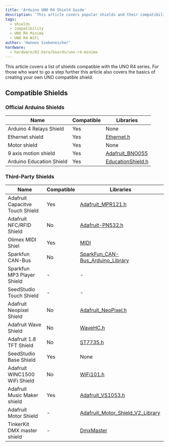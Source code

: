 ```yaml
---
title: 'Arduino UNO R4 Shield Guide'
description: 'This article covers popular shields and their compatibility including the libraries used.'
tags:
  - shields
  - compatibility
  - UNO R4 Minima
  - UNO R4 WiFi
author: 'Hannes Siebeneicher'
hardware:
  - hardware/02.hero/boards/uno-r4-minima
---
```


This article covers a list of shields compatible with the UNO R4 series. For those who want to go a step further this article also covers the basics of creating your own UNO compatible shield.

## Compatible Shields

### Official Arduino Shields

| Name                     | Compatible | Libraries         |
| -------------            | ---------- | -----------       |
| Arduino 4 Relays Shield  | Yes        | None              |
| Ethernet shield          | Yes        | [Ethernet.h](https://github.com/arduino-libraries/Ethernet)        |
| Motor shield             | Yes        | None              |
| 9 axis motion shield     | Yes        | [Adafruit_BNO055](https://github.com/adafruit/Adafruit_BNO055)   |
| Arduino Education Shield | Yes        | [EducationShield.h](https://github.com/arduino-libraries/EducationShield) |

### Third-Party Shields

| Name                              | Compatible | Libraries                |
| ------------------------------    | ---------- | ---------------------    |
| Adafruit Capacitve Touch Shield   | Yes        |  [Adafruit_MPR121.h](https://github.com/adafruit/Adafruit_MPR121)       |
| Adafruit NFC/RFID Shield          | No         | [Adafruit-PN532.h](https://github.com/adafruit/Adafruit-PN532)                  |
| Olimex MIDI Shiel                 | Yes        | [MIDI](https://github.com/FortySevenEffects/arduino_midi_library)                     |
| Sparkfun CAN-Bus                  | No         | [SparkFun_CAN-Bus_Arduino_Library](https://github.com/sparkfun/SparkFun_CAN-Bus_Arduino_Library)       |
| Sparkfun MP3 Player Shield        | -          | -                        |
| SeedStudio Touch Shield           | -          | -                        |
| Adafruit Neopixel Shield          | No         |  [Adafruit_NeoPixel.h](https://github.com/adafruit/Adafruit_NeoPixel)     |
| Adafruit Wave Shield              | No         |   [WaveHC.h](https://github.com/adafruit/WaveHC)               |
| Adafruit 1.8 TFT Shield           | No         |   [ST7735.h](https://github.com/adafruit/Adafruit-ST7735-Library)               |
| SeedStudio Base Shield            | Yes        |  None                    |
| Adafruit WINC1500 WiFi Shield     | No         |   [WiFi101.h](https://github.com/arduino-libraries/WiFi101)                |
| Adafruit Music Maker shield       | Yes        |   [Adafruit_VS1053.h](https://github.com/adafruit/Adafruit_VS1053_Library)        |
| Adafruit Motor Shield       | -        |   [Adafruit_Motor_Shield_V2_Library](https://github.com/adafruit/Adafruit_Motor_Shield_V2_Library)        |
| TinkerKit DMX master shield       | -        |   [DmxMaster](https://github.com/TinkerKit/DmxMaster)        |